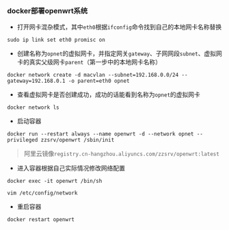 ### docker部署openwrt系统

- 打开网卡混杂模式，其中`eth0`根据`ifconfig`命令找到自己的本地网卡名称替换
```
sudo ip link set eth0 promisc on
```
- 创建名称为`opnet`的虚拟网卡，并指定网关`gateway`、子网网段`subnet`、虚拟网卡的真实父级网卡`parent`（第一步中的本地网卡名称）
```
docker network create -d macvlan --subnet=192.168.0.0/24 --gateway=192.168.0.1 -o parent=eth0 opnet
```

- 查看虚拟网卡是否创建成功，成功的话能看到名称为`opnet`的虚拟网卡
```
docker network ls
```

- 启动容器
```
docker run --restart always --name openwrt -d --network opnet --privileged zzsrv/openwrt /sbin/init
```
> 阿里云镜像`registry.cn-hangzhou.aliyuncs.com/zzsrv/openwrt:latest`


- 进入容器根据自己实际情况修改网络配置
```
docker exec -it openwrt /bin/sh
```
```
vim /etc/config/network
```

- 重启容器
```
docker restart openwrt
```
